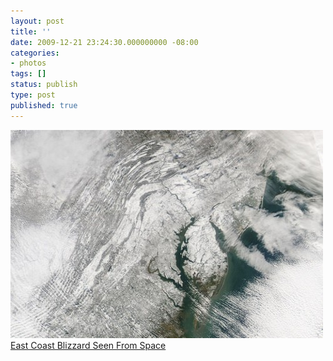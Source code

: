 ```yaml
---
layout: post
title: ''
date: 2009-12-21 23:24:30.000000000 -08:00
categories:
- photos
tags: []
status: publish
type: post
published: true
---
```

<div class="figure">
<img src="/assets/tumblr_kv0zouzJsR1qz9vvbo1_500.jpg" alt="" />
		        </div>
		<a href="http://www.wired.com/wiredscience/2009/12/east-coast-blizzard-from-space/">East Coast Blizzard Seen From Space</a>

